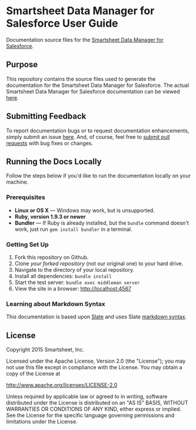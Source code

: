 # Smartsheet Data Manager for Salesforce User Guide

Documentation source files for the [Smartsheet Data Manager for Salesforce](http://www.smartsheet.com/developers/sfdc).

## Purpose

This repository contains the source files used to generate the documentation for the Smartsheet Data Manager for Salesforce.
The actual Smartsheet Data Manager for Salesforce documentation can be viewed [here](http://smartsheet-platform.github.io/sfdc-docs). 

## Submitting Feedback

To report documentation bugs or to request documentation enhancements, simply submit an issue [here](https://github.com/smartsheet-platform/sfdc-docs/issues). 
And, of course, feel free to [submit pull requests](https://help.github.com/articles/using-pull-requests) with bug fixes or changes.

## Running the Docs Locally

Follow the steps below if you'd like to run the documentation locally on your machine.

### Prerequisites

- **Linux or OS X** — Windows may work, but is unsupported.
- **Ruby, version 1.9.3 or newer**
- **Bundler** — If Ruby is already installed, but the `bundle` command doesn't work, just run `gem install bundler` in a terminal.

### Getting Set Up

1. Fork this repository on Github.
2. Clone *your forked repository* (not our original one) to your hard drive.
3. Navigate to the directory of your local repository.
4. Install all dependencies: `bundle install`
5. Start the test server: `bundle exec middleman server`
6. View the site in a browser:  <http://localhost:4567>

### Learning about Markdown Syntax

This documentation is based upon [Slate](https://github.com/tripit/slate/) and uses Slate [markdown syntax](https://github.com/tripit/slate/wiki/Markdown-Syntax).

## License

Copyright 2015 Smartsheet, Inc.

Licensed under the Apache License, Version 2.0 (the
"License"); you may not use this file except in compliance
with the License. You may obtain a copy of the License at

http://www.apache.org/licenses/LICENSE-2.0

Unless required by applicable law or agreed to in writing,
software distributed under the License is distributed on an
"AS IS" BASIS, WITHOUT WARRANTIES OR CONDITIONS OF ANY KIND,
either express or implied. See the License for the specific
language governing permissions and limitations under the
License.
